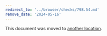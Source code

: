 ```yaml
---
redirect_to: '../browser/checks/798.54.md'
remove_date: '2024-05-16'
---
```


This document was moved to [another location](../browser/checks/798.54.md).

<!-- This redirect file can be deleted after 2024-05-16. -->
<!-- Redirects that point to other docs in the same project expire in three months. -->
<!-- Redirects that point to docs in a different project or site (for example, link is not relative and starts with `https:`) expire in one year. -->
<!-- Before deletion, see: https://docs.gitlab.com/ee/development/documentation/redirects.html -->
